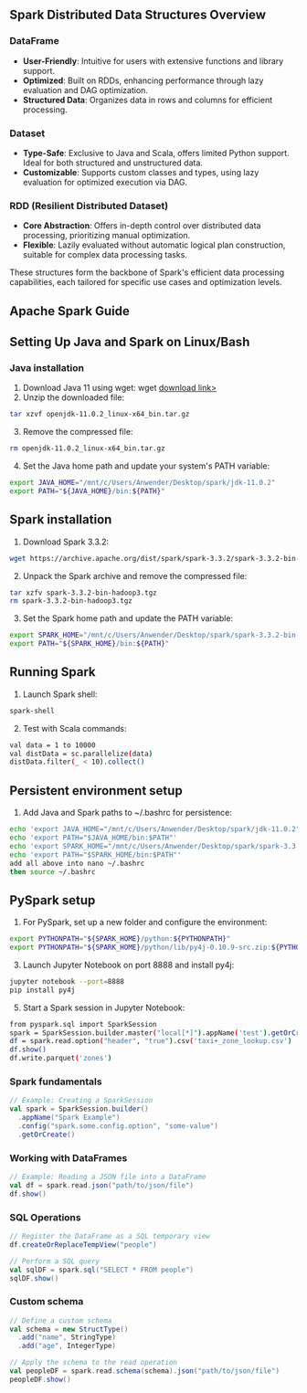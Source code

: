 ## Spark Distributed Data Structures Overview

### DataFrame
- **User-Friendly**: Intuitive for users with extensive functions and library support.
- **Optimized**: Built on RDDs, enhancing performance through lazy evaluation and DAG optimization.
- **Structured Data**: Organizes data in rows and columns for efficient processing.

### Dataset
- **Type-Safe**: Exclusive to Java and Scala, offers limited Python support. Ideal for both structured and unstructured data.
- **Customizable**: Supports custom classes and types, using lazy evaluation for optimized execution via DAG.

### RDD (Resilient Distributed Dataset)
- **Core Abstraction**: Offers in-depth control over distributed data processing, prioritizing manual optimization.
- **Flexible**: Lazily evaluated without automatic logical plan construction, suitable for complex data processing tasks.

These structures form the backbone of Spark's efficient data processing capabilities, each tailored for specific use cases and optimization levels.

## Apache Spark Guide

## Setting Up Java and Spark on Linux/Bash
### Java installation
1. Download Java 11 using wget:
wget [download link>](https://jdk.java.net/archive/) 
2. Unzip the downloaded file:
```bash
tar xzvf openjdk-11.0.2_linux-x64_bin.tar.gz
```
3. Remove the compressed file:
```bash
rm openjdk-11.0.2_linux-x64_bin.tar.gz
```
4. Set the Java home path and update your system's PATH variable:
```bash
export JAVA_HOME="/mnt/c/Users/Anwender/Desktop/spark/jdk-11.0.2"
export PATH="${JAVA_HOME}/bin:${PATH}"
```
## Spark installation
1. Download Spark 3.3.2:
```bash
wget https://archive.apache.org/dist/spark/spark-3.3.2/spark-3.3.2-bin-hadoop3.tgz
```
2. Unpack the Spark archive and remove the compressed file:
```bash
tar xzfv spark-3.3.2-bin-hadoop3.tgz
rm spark-3.3.2-bin-hadoop3.tgz
```
3. Set the Spark home path and update the PATH variable:
```bash
export SPARK_HOME="/mnt/c/Users/Anwender/Desktop/spark/spark-3.3.2-bin-hadoop3"
export PATH="${SPARK_HOME}/bin:${PATH}"
```
## Running Spark
1. Launch Spark shell:
```bash
spark-shell
```
2. Test with Scala commands:
```bash
val data = 1 to 10000
val distData = sc.parallelize(data)
distData.filter(_ < 10).collect()
```
## Persistent environment setup
1. Add Java and Spark paths to ~/.bashrc for persistence:
```bash
echo 'export JAVA_HOME="/mnt/c/Users/Anwender/Desktop/spark/jdk-11.0.2"' 
echo 'export PATH="$JAVA_HOME/bin:$PATH"' 
echo 'export SPARK_HOME="/mnt/c/Users/Anwender/Desktop/spark/spark-3.3.2-bin-hadoop3"' 
echo 'export PATH="$SPARK_HOME/bin:$PATH"'
add all above into nano ~/.bashrc
then source ~/.bashrc
```
## PySpark setup
1. For PySpark, set up a new folder and configure the environment:
```bash
export PYTHONPATH="${SPARK_HOME}/python:${PYTHONPATH}"
export PYTHONPATH="${SPARK_HOME}/python/lib/py4j-0.10.9-src.zip:${PYTHONPATH}"
```
3. Launch Jupyter Notebook on port 8888 and install py4j:
```bash
jupyter notebook --port=8888
pip install py4j
```
5. Start a Spark session in Jupyter Notebook:
```bash
from pyspark.sql import SparkSession
spark = SparkSession.builder.master("local[*]").appName('test').getOrCreate()
df = spark.read.option("header", "true").csv('taxi+_zone_lookup.csv')
df.show()
df.write.parquet('zones')
```

### Spark fundamentals
```scala
// Example: Creating a SparkSession
val spark = SparkSession.builder()
  .appName("Spark Example")
  .config("spark.some.config.option", "some-value")
  .getOrCreate()
```
### Working with DataFrames
```scala
// Example: Reading a JSON file into a DataFrame
val df = spark.read.json("path/to/json/file")
df.show()
```
### SQL Operations
```scala
// Register the DataFrame as a SQL temporary view
df.createOrReplaceTempView("people")

// Perform a SQL query
val sqlDF = spark.sql("SELECT * FROM people")
sqlDF.show()
```
### Custom schema
```scala
// Define a custom schema
val schema = new StructType()
  .add("name", StringType)
  .add("age", IntegerType)

// Apply the schema to the read operation
val peopleDF = spark.read.schema(schema).json("path/to/json/file")
peopleDF.show()
```
